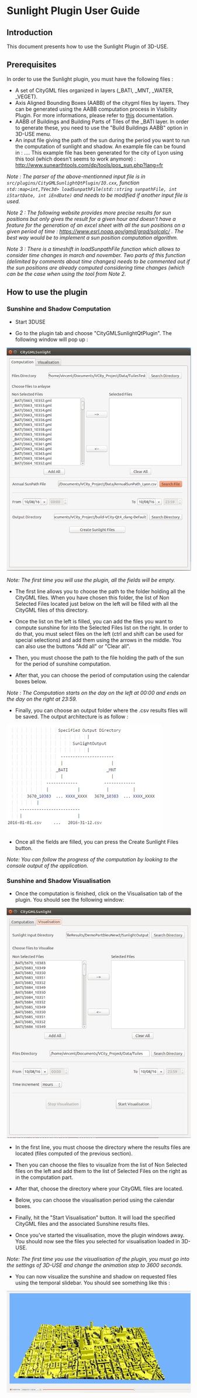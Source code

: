 # Sunlight Plugin User Guide

## Introduction

This document presents how to use the Sunlight Plugin of 3D-USE.

## Prerequisites

In order to use the Sunlight plugin, you must have the following files :

- A set of CityGML files organized in layers (_BATI, _MNT, _WATER, _VEGET).
- Axis Aligned Bounding Boxes (AABB) of the citygml files by layers. They can be generated using the AABB computation process in Visibility Plugin. For more informations, please refer to [this](https://github.com/MEPP-team/VCity/blob/master/doc/Visibilite/Doc-PluginVisibilite.pdf) documentation.
- AABB of Buildings and Building Parts of Tiles of the _BATI layer. In order to generate these, you need to use the "Build Buildings AABB" option in 3D-USE menu.
- An input file giving the path of the sun during the period you want to run the computation of sunlight and shadow. An example file can be found in : .... This example file has been generated for the city of Lyon using this tool (which doesn't seems to work anymore) : http://www.sunearthtools.com/dp/tools/pos_sun.php?lang=fr

*Note : The parser of the above-mentionned input file is in `src/plugins/CityGMLSunlightQtPlugin/IO.cxx`, function  `std::map<int,TVec3d> loadSunpathFile(std::string sunpathFile, int iStartDate, int iEndDate)` and needs to be modified if another input file is used.*

*Note 2 : The following website provides more precise results for sun positions but only gives the result for a given hour and doesn't have a feature for the generation of an excel sheet with all the sun positions on a given period of time : https://www.esrl.noaa.gov/gmd/grad/solcalc/ . The best way would be to implement a sun position computation algorithm.*

*Note 3 : There is a timeshift in loadSunpathFile function which allows to consider time changes in march and november. Two parts of this function (delimited by comments about time changes) needs to be commented out if the sun positions are already computed considering time changes (which can be the case when using the tool from Note 2.*


## How to use the plugin

### Sunshine and Shadow Computation

- Start 3DUSE

- Go to the plugin tab and choose "CityGMLSunlightQtPlugin". The following window will pop up :

![Sunshine Computation Interface](images/InterfaceSunlightPlugin.png)

*Note: The first time you will use the plugin, all the fields will be empty.*

- The first line allows you to choose the path to the folder holding all the CityGML files. When you have chosen this folder, the list of Non Selected Files located just below on the left will be filled with all the CityGML files of this directory.

- Once the list on the left is filled, you can add the files you want to compute sunshine for into the Selected Files list on the right. In order to do that, you must select files on the left (ctrl and shift can be used for special selections) and add them using the arrows in the middle. You can also use the buttons "Add all" or "Clear all".

- Then, you must choose the path to the file holding the path of the sun for the period of sunshine computation.

- After that, you can choose the period of computation using the calendar boxes below. 

*Note : The Computation starts on the day on the left at 00:00 and ends on the day on the right at 23:59.*

- Finally, you can choose an output folder where the .csv results files will be saved. The output architecture is as follow :

![OutputArchitecture](images/OutputArchitecture.png)

- Once all the fields are filled, you can press the Create Sunlight Files button.

*Note: You can follow the progress of the computation by looking to the console output of the application.*

### Sunshine and Shadow Visualisation

- Once the computation is finished, click on the Visualisation tab of the plugin. You should see the following window:

![Sunshine Computation Interface](images/SunlightVisuInterface.png)

- In the first line, you must choose the directory where the results files are located (files computed of the previous section).

- Then you can choose the files to visualize from the list of Non Selected files on the left and add them to the list of Selected Files on the right as in the computation part.

- After that, choose the directory where your CityGML files are located.

- Below, you can choose the visualisation period using the calendar boxes.

- Finally, hit the "Start Visualisation" button. It will load the specified CityGML files and the associated Sunshine results files.

- Once you've started the visualisation, move the plugin windows away. You should now see the files you selected for visualisation loaded in 3D-USE.

*Note: The first time you use the visualisation of the plugin, you must go into the settings of 3D-USE and change the animation step to 3600 seconds.*

- You can now visualize the sunshine and shadow on requested files using the temporal slidebar. You should see something like this :

![Sunlight Visualisation Example](images/SunlightVisuExample.png)

